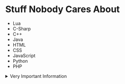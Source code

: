 # Stuff Nobody Cares About

- Lua
- C-Sharp
- C++
- Java
- HTML
- CSS
- JavaScript
- Python
- PHP

<details>
<summary>Very Important Information</summary>

```text
Gettysburg, what an unbelievable battle that was. The battle of Gettysburg. What an unbelievable.
I mean, it was so much and so interesting and so vicious and horrible and so beautiful in so many different ways.
It, it represented such a big portion of the success of this country.

Gettysburg, wow.

I go to Gettbysburg, Pennsylvania, to look and to watch.And uh, the statement of Robert E. Lee, who’s no longer in favor.
Did you ever notice that? No longer in favor. “Never fight uphill, me boys. Never fight uphill.” They were fighting uphill.
He said, “wow, that was a big mistake.” He lost his great general. And, uh, they were fighting.

“Never fight uphill, me boys!” But it was too late.

- Donald J Trump
```

</details>
